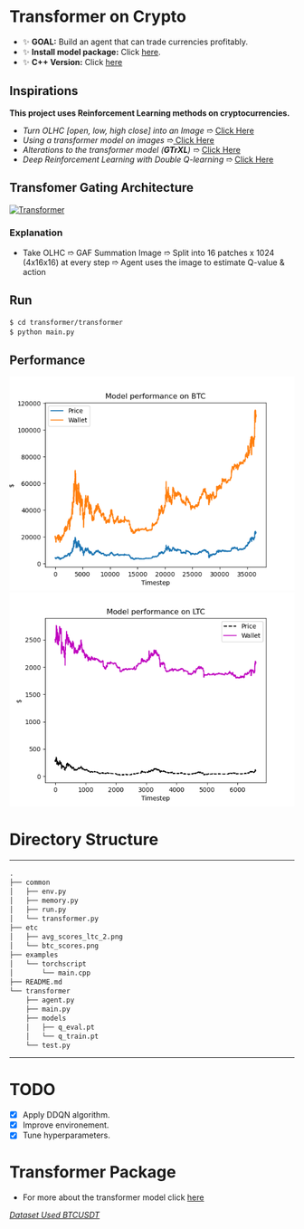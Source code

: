 # Transformer on Crypto
 - ✨  **GOAL:** Build an agent that can trade currencies profitably.
 - ✨  **Install model package:** Click [here](https://github.com/alantess/gtrxl-torch).
  - ✨  **C++ Version:** Click [here]( https://github.com/alantess/DDQN-BTC/tree/cpp)

## Inspirations 
**This project uses Reinforcement Learning methods on cryptocurrencies.**
- *Turn OLHC [open, low, high close] into an Image* ➱ [Click Here](https://arxiv.org/abs/1901.05237)
- *Using a transformer model on images* ➱[ Click Here](https://arxiv.org/abs/2010.11929)
- *Alterations to the transformer model (**GTrXL**)* ➱ [Click Here](https://arxiv.org/abs/1910.06764)
- *Deep Reinforcement Learning with Double Q-learning* ➱ [Click Here](https://arxiv.org/abs/1509.06461)

## Transfomer Gating Architecture 
<a href="https://lilianweng.github.io/lil-log/assets/images/gated-transformer-XL.png" rel="Transformer">![Transformer](https://lilianweng.github.io/lil-log/assets/images/gated-transformer-XL.png)</a>



### Explanation
- Take OLHC  ➱ GAF Summation Image  ➱ Split into 16 patches x 1024 (4x16x16) at every step ➱ Agent uses the image to estimate Q-value & action  
## Run 
```sh
$ cd transformer/transformer
$ python main.py
```

## Performance
![(Performance on training data [1]) Performance](etc/btc_scores.png "Training Set (1-Episode)")
![(Performance on test data [1]) Performance](etc/avg_scores_ltc_2.png "Testing Set (1-Episode)")
# Directory Structure
------
    .
    ├── common
    │   ├── env.py
    │   ├── memory.py
    │   ├── run.py
    │   └── transformer.py
    ├── etc
    │   ├── avg_scores_ltc_2.png
    │   └── btc_scores.png
    ├── examples
    │   └── torchscript
    │       └── main.cpp
    ├── README.md
    └── transformer
        ├── agent.py
        ├── main.py
        ├── models
        │   ├── q_eval.pt
        │   └── q_train.pt
        └── test.py
------
# TODO 
- [x] Apply DDQN algorithm. 
- [x] Improve environement. 
- [x] Tune hyperparameters. 

# Transformer Package
- For more about the transformer model click [here](https://github.com/alantess/gtrxl-torch)



*[Dataset Used BTCUSDT](https://cryptodatum.io/csv_downloads)* 
 


